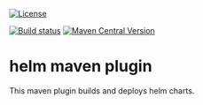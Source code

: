 
[![License](https://img.shields.io/github/license/eitco/helm-maven-plugin.svg?style=for-the-badge)](https://opensource.org/license/mit)


[![Build status](https://img.shields.io/github/actions/workflow/status/eitco/helm-maven-plugin/deploy.yaml?branch=main&style=for-the-badge&logo=github)](https://github.com/eitco/helm-maven-plugin/actions/workflows/deploy.yaml)
[![Maven Central Version](https://img.shields.io/maven-central/v/de.eitco.cicd/helm-maven-plugin?style=for-the-badge&logo=apachemaven)](https://central.sonatype.com/artifact/de.eitco.cicd/helm-maven-plugin)

# helm maven plugin

This maven plugin builds and deploys helm charts.
